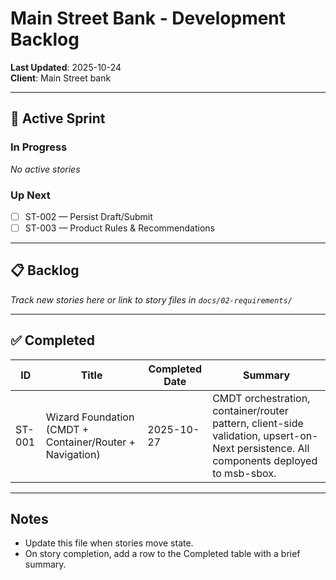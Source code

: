 # Main Street Bank - Development Backlog

**Last Updated**: 2025-10-24  
**Client**: Main Street bank

---

## 🎯 Active Sprint

### In Progress
_No active stories_

### Up Next
- [ ] ST-002 — Persist Draft/Submit
- [ ] ST-003 — Product Rules & Recommendations

---

## 📋 Backlog

_Track new stories here or link to story files in `docs/02-requirements/`_

---

## ✅ Completed

| ID | Title | Completed Date | Summary |
|----|-------|----------------|---------|
| ST-001 | Wizard Foundation (CMDT + Container/Router + Navigation) | 2025-10-27 | CMDT orchestration, container/router pattern, client-side validation, upsert-on-Next persistence. All components deployed to msb-sbox. |

---

## Notes
- Update this file when stories move state.
- On story completion, add a row to the Completed table with a brief summary.
